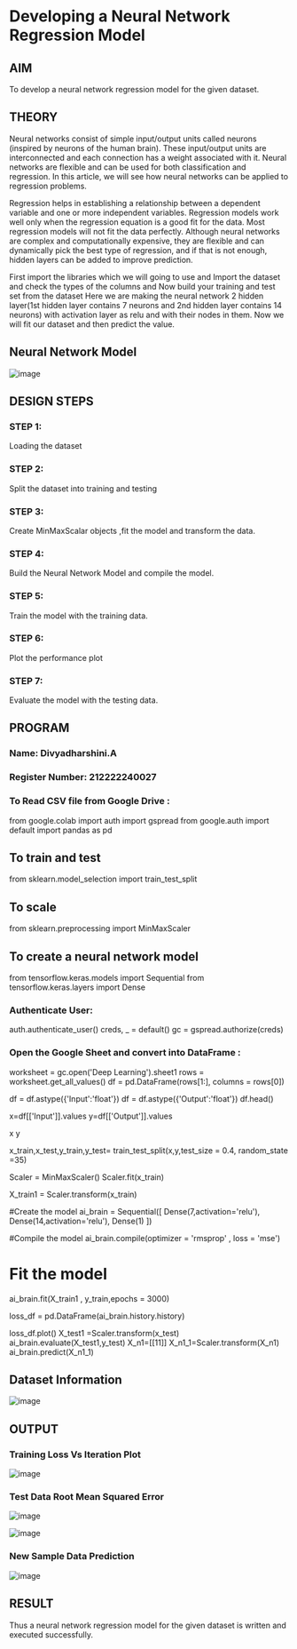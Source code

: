 # Developing a Neural Network Regression Model

## AIM

To develop a neural network regression model for the given dataset.

## THEORY

Neural networks consist of simple input/output units called neurons (inspired by neurons of the human brain). These input/output units are interconnected and each connection has a weight associated with it. Neural networks are flexible and can be used for both classification and regression. In this article, we will see how neural networks can be applied to regression problems.

Regression helps in establishing a relationship between a dependent variable and one or more independent variables. Regression models work well only when the regression equation is a good fit for the data. Most regression models will not fit the data perfectly. Although neural networks are complex and computationally expensive, they are flexible and can dynamically pick the best type of regression, and if that is not enough, hidden layers can be added to improve prediction.

First import the libraries which we will going to use and Import the dataset and check the types of the columns and Now build your training and test set from the dataset Here we are making the neural network 2 hidden layer(1st hidden layer contains 7 neurons and 2nd hidden layer contains 14 neurons) with activation layer as relu and with their nodes in them. Now we will fit our dataset and then predict the value.

## Neural Network Model

![image](https://github.com/divyadharshiniddanbarasu/basic-nn-model/assets/119393424/4437597d-dd91-4887-912d-ce877e5bf1bc)


## DESIGN STEPS

### STEP 1:

Loading the dataset

### STEP 2:

Split the dataset into training and testing

### STEP 3:

Create MinMaxScalar objects ,fit the model and transform the data.

### STEP 4:

Build the Neural Network Model and compile the model.

### STEP 5:

Train the model with the training data.

### STEP 6:

Plot the performance plot

### STEP 7:

Evaluate the model with the testing data.

## PROGRAM
### Name: Divyadharshini.A
### Register Number: 212222240027

### To Read CSV file from Google Drive :
from google.colab import auth
import gspread
from google.auth import default
import pandas as pd

## To train and test
from sklearn.model_selection import train_test_split

## To scale
from sklearn.preprocessing import MinMaxScaler

## To create a neural network model
from tensorflow.keras.models import Sequential
from tensorflow.keras.layers import Dense

### Authenticate User:
auth.authenticate_user()
creds, _ = default()
gc = gspread.authorize(creds)

### Open the Google Sheet and convert into DataFrame :
worksheet = gc.open('Deep Learning').sheet1
rows = worksheet.get_all_values()
df = pd.DataFrame(rows[1:], columns = rows[0])

df = df.astype({'Input':'float'})
df = df.astype({'Output':'float'})
df.head()

x=df[['Input']].values
y=df[['Output']].values

x
y

x_train,x_test,y_train,y_test= train_test_split(x,y,test_size = 0.4, random_state =35)

Scaler = MinMaxScaler()
Scaler.fit(x_train)

X_train1 = Scaler.transform(x_train)

#Create the model
ai_brain = Sequential([
    Dense(7,activation='relu'),
    Dense(14,activation='relu'),
    Dense(1)
])

#Compile the model
ai_brain.compile(optimizer = 'rmsprop' , loss = 'mse')

# Fit the model
ai_brain.fit(X_train1 , y_train,epochs = 3000)

loss_df = pd.DataFrame(ai_brain.history.history)

loss_df.plot()
X_test1 =Scaler.transform(x_test)
ai_brain.evaluate(X_test1,y_test)
X_n1=[[11]]
X_n1_1=Scaler.transform(X_n1)
ai_brain.predict(X_n1_1)
## Dataset Information

![image](https://github.com/divyadharshiniddanbarasu/basic-nn-model/assets/119393424/3e33f474-014a-4e92-ab77-5d56bb14b3a6)


## OUTPUT

### Training Loss Vs Iteration Plot

![image](https://github.com/divyadharshiniddanbarasu/basic-nn-model/assets/119393424/007d2121-271e-4a26-bdc4-052a86c9ef1e)


### Test Data Root Mean Squared Error

![image](https://github.com/divyadharshiniddanbarasu/basic-nn-model/assets/119393424/5d069621-e1a3-4caa-a019-d67695de7887)

![image](https://github.com/divyadharshiniddanbarasu/basic-nn-model/assets/119393424/087da099-42c1-45b8-9f0d-df6471cdd9b4)



### New Sample Data Prediction

![image](https://github.com/divyadharshiniddanbarasu/basic-nn-model/assets/119393424/745161d6-7b0d-48f4-a7a5-e8082a1d84d6)


## RESULT

Thus a neural network regression model for the given dataset is written and executed successfully.
